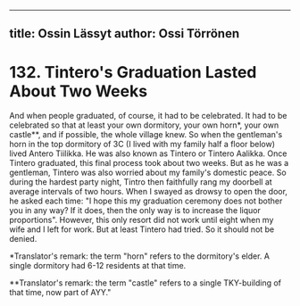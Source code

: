 
---
title: Ossin Lässyt
author: Ossi Törrönen
---

    
# 132. Tintero's Graduation Lasted About Two Weeks

And when people graduated, of course, it had to be celebrated. It had to be celebrated so that at least your own dormitory, your own horn\*, your own castle\*\*, and if possible, the whole village knew. So when the gentleman's horn in the top dormitory of 3C (I lived with my family half a floor below) lived Antero Tiilikka. He was also known as Tintero or Tintero Aalikka. Once Tintero graduated, this final process took about two weeks. But as he was a gentleman, Tintero was also worried about my family's domestic peace. So during the hardest party night, Tintro then faithfully rang my doorbell at average intervals of two hours. When I swayed as drowsy to open the door, he asked each time: "I hope this my graduation ceremony does not bother you in any way? If it does, then the only way is to increase the liquor proportions". However, this only resort did not work until eight when my wife and I left for work. But at least Tintero had tried. So it should not be denied.

\*Translator's remark: the term "horn" refers to the dormitory's elder. A single dormitory had 6-12 residents at that time.

\*\*Translator's remark: the term "castle" refers to a single TKY-building of that time, now part of AYY."

